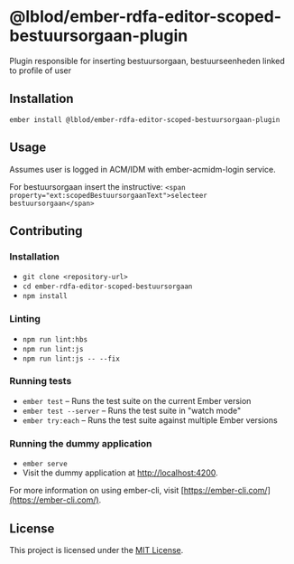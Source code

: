 @lblod/ember-rdfa-editor-scoped-bestuursorgaan-plugin
==============================================================================

Plugin responsible for inserting bestuursorgaan, bestuurseenheden linked to
profile of user

Installation
------------------------------------------------------------------------------

```
ember install @lblod/ember-rdfa-editor-scoped-bestuursorgaan-plugin
```


Usage
------------------------------------------------------------------------------
Assumes user is logged in ACM/IDM with ember-acmidm-login service.

For bestuursorgaan insert the instructive:
```<span property="ext:scopedBestuursorgaanText">selecteer bestuursorgaan</span>```


Contributing
------------------------------------------------------------------------------

### Installation

* `git clone <repository-url>`
* `cd ember-rdfa-editor-scoped-bestuursorgaan`
* `npm install`

### Linting

* `npm run lint:hbs`
* `npm run lint:js`
* `npm run lint:js -- --fix`

### Running tests

* `ember test` – Runs the test suite on the current Ember version
* `ember test --server` – Runs the test suite in "watch mode"
* `ember try:each` – Runs the test suite against multiple Ember versions

### Running the dummy application

* `ember serve`
* Visit the dummy application at [http://localhost:4200](http://localhost:4200).

For more information on using ember-cli, visit [https://ember-cli.com/](https://ember-cli.com/).

License
------------------------------------------------------------------------------

This project is licensed under the [MIT License](LICENSE.md).
